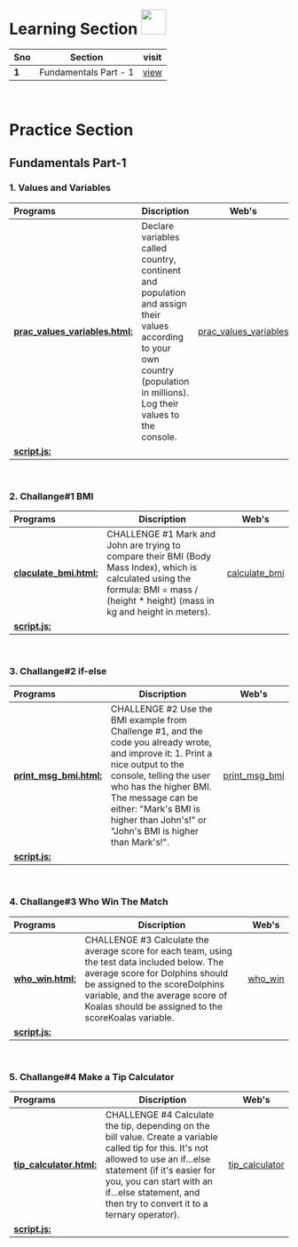  <!-- <img src="https://i.imgur.com/QhRSIn8.gif"  height=250px width=500px> -->

# Learning Section <img src="https://i.imgur.com/ARXvPUn.gif"  height=45px>

| Sno                                           |Section                            |visit                                    |
|:---------------------------------------------------|----------------------------------------|-----------------------------------------|
| **1**| Fundamentals Part - 1|[view](Fundamentals_Part-1/Readme.md)|
<br>

# Practice Section

## Fundamentals Part-1

### 1. Values and Variables

| Programs                                           |Discription                             |Web's                                      |
|:---------------------------------------------------|----------------------------------------|-----------------------------------------|
| **[prac_values_variables.html:](Practice/Fundamentals_Part-1/values_variables/prac_values_variables.html)**| Declare variables called country, continent and population and assign their values according to your own country (population in millions). Log their values to the console. |[prac_values_variables](https://codepen.io/kushagra-jaiswal-the-bold/pen/YzMpjjM)|
| **[script.js:](Practice/Fundamentals_Part-1/values_variables/script.js)**| | |
<br>

### 2. Challange#1 BMI

| Programs                                           |Discription                             |Web's                                      |
|:---------------------------------------------------|----------------------------------------|-----------------------------------------|
| **[claculate_bmi.html:](Practice/Fundamentals_Part-1/Challange_BMI/calculate_bmi.html)**| CHALLENGE #1 Mark and John are trying to compare their BMI (Body Mass Index), which is calculated using the formula: BMI = mass / (height * height) (mass in kg and height in meters). |[calculate_bmi](https://codepen.io/kushagra-jaiswal-the-bold/pen/KKYaRmX)|
| **[script.js:](Practice/Fundamentals_Part-1/Challange_BMI/script.js)**| | |
<br>

### 3. Challange#2 if-else

| Programs                                           |Discription                             |Web's                                      |
|:---------------------------------------------------|----------------------------------------|-----------------------------------------|
| **[print_msg_bmi.html:](Practice/Fundamentals_Part-1/Challange_if-else/print_msg_bmi.html)**| CHALLENGE #2 Use the BMI example from Challenge #1, and the code you already wrote, and improve it: 1. Print a nice output to the console, telling the user who has the higher BMI. The message can be either: "Mark's BMI is higher than John's!" or "John's BMI is higher than Mark's!". |[print_msg_bmi](https://codepen.io/kushagra-jaiswal-the-bold/pen/rNbyQqj)|
| **[script.js:](Practice/Fundamentals_Part-1/Challange_if-else/script.js)**| | |
<br>

### 4. Challange#3 Who Win The Match

| Programs                                           |Discription                             |Web's                                      |
|:---------------------------------------------------|----------------------------------------|-----------------------------------------|
| **[who_win.html:](Practice/Fundamentals_Part-1/challange_logical_operator/who_win.html)**| CHALLENGE #3 Calculate the average score for each team, using the test data included below. The average score for Dolphins should be assigned to the scoreDolphins variable, and the average  score of Koalas should be assigned to the scoreKoalas variable. |[who_win](https://codepen.io/kushagra-jaiswal-the-bold/pen/WNWjaxE)|
| **[script.js:](Practice/Fundamentals_Part-1/challange_logical_operator/script.js)**| | |
<br>

### 5. Challange#4 Make a Tip Calculator

| Programs                                           |Discription                             |Web's                                      |
|:---------------------------------------------------|----------------------------------------|-----------------------------------------|
| **[tip_calculator.html:](Practice/Fundamentals_Part-1/challange_ternary_operator/tip_calculator.html)**| CHALLENGE #4 Calculate the tip, depending on the bill value. Create a variable called tip for this. It's not allowed to use an if...else statement (if it's easier for you, you can start with an if...else statement, and then try to convert it to a ternary operator). |[tip_calculator](https://codepen.io/kushagra-jaiswal-the-bold/pen/KKYqvXz)|
| **[script.js:](Practice/Fundamentals_Part-1/challange_ternary_operator/script.js)**| | |
<br>

